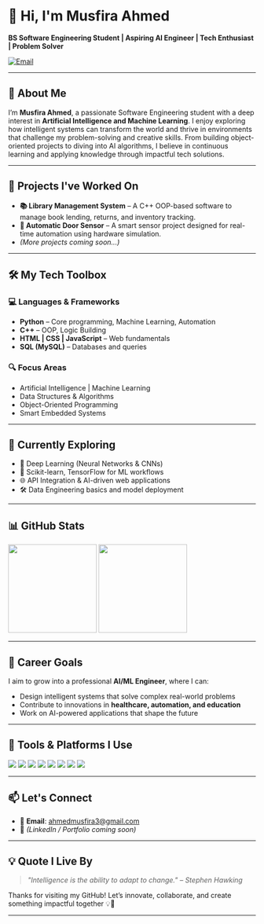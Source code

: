 # 👋 Hi, I'm Musfira Ahmed

**BS Software Engineering Student | Aspiring AI Engineer | Tech Enthusiast | Problem Solver**

[![Email](https://img.shields.io/badge/Email-ahmedmusfira3@gmail.com-red?style=flat-square&logo=gmail)](mailto:ahmedmusfira3@gmail.com)

---

## 🧠 About Me

I’m **Musfira Ahmed**, a passionate Software Engineering student with a deep interest in **Artificial Intelligence and Machine Learning**. I enjoy exploring how intelligent systems can transform the world and thrive in environments that challenge my problem-solving and creative skills. From building object-oriented projects to diving into AI algorithms, I believe in continuous learning and applying knowledge through impactful tech solutions.

---

## 💼 Projects I've Worked On

- **📚 Library Management System** – A C++ OOP-based software to manage book lending, returns, and inventory tracking.
- **🚪 Automatic Door Sensor** – A smart sensor project designed for real-time automation using hardware simulation.
- *(More projects coming soon...)*

---

## 🛠️ My Tech Toolbox

### 💻 Languages & Frameworks
- **Python** – Core programming, Machine Learning, Automation
- **C++** – OOP, Logic Building
- **HTML | CSS | JavaScript** – Web fundamentals
- **SQL (MySQL)** – Databases and queries

### 🔍 Focus Areas
- Artificial Intelligence | Machine Learning  
- Data Structures & Algorithms  
- Object-Oriented Programming  
- Smart Embedded Systems  

---

## 🌱 Currently Exploring

- 🤖 Deep Learning (Neural Networks & CNNs)
- 🧠 Scikit-learn, TensorFlow for ML workflows
- 🌐 API Integration & AI-driven web applications
- 🛠️ Data Engineering basics and model deployment

---

## 📊 GitHub Stats

<p align="left">
  <img height="180em" src="https://github-readme-stats.vercel.app/api?username=musfiraahmed&show_icons=true&theme=radical"/>
  <img height="180em" src="https://github-readme-stats.vercel.app/api/top-langs/?username=musfiraahmed&layout=compact&theme=radical"/>
</p>

---

## 🚀 Career Goals

I aim to grow into a professional **AI/ML Engineer**, where I can:

- Design intelligent systems that solve complex real-world problems  
- Contribute to innovations in **healthcare, automation, and education**  
- Work on AI-powered applications that shape the future

---

## 🧰 Tools & Platforms I Use

<p align="left">
  <img src="https://img.shields.io/badge/Python-3776AB?style=for-the-badge&logo=python&logoColor=white"/>
  <img src="https://img.shields.io/badge/C++-00599C?style=for-the-badge&logo=c%2B%2B&logoColor=white"/>
  <img src="https://img.shields.io/badge/SQL-003B57?style=for-the-badge&logo=mysql&logoColor=white"/>
  <img src="https://img.shields.io/badge/HTML-E34F26?style=for-the-badge&logo=html5&logoColor=white"/>
  <img src="https://img.shields.io/badge/CSS-1572B6?style=for-the-badge&logo=css3&logoColor=white"/>
  <img src="https://img.shields.io/badge/JavaScript-F0DB4F?style=for-the-badge&logo=javascript&logoColor=black"/>
  <img src="https://img.shields.io/badge/Git-F05032?style=for-the-badge&logo=git&logoColor=white"/>
  <img src="https://img.shields.io/badge/VSCode-007ACC?style=for-the-badge&logo=visual-studio-code&logoColor=white"/>
</p>

---

## 📫 Let's Connect

- 📧 **Email**: [ahmedmusfira3@gmail.com](mailto:ahmedmusfira3@gmail.com)  
- 🔗 *(LinkedIn / Portfolio coming soon)*

---

## 💡 Quote I Live By

> *"Intelligence is the ability to adapt to change." – Stephen Hawking*

Thanks for visiting my GitHub! Let’s innovate, collaborate, and create something impactful together 💡🚀

---
